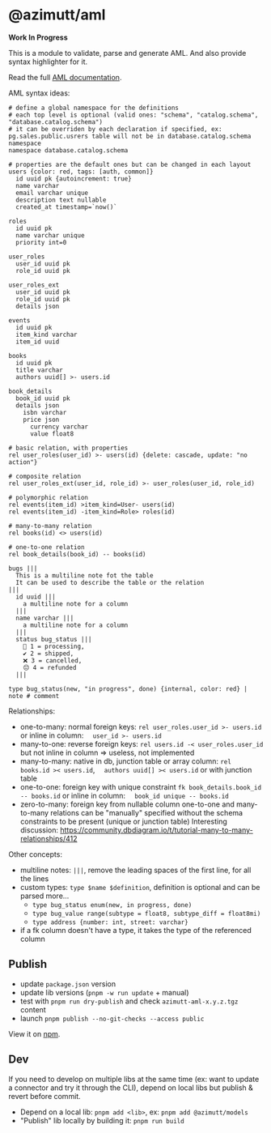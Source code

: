 # @azimutt/aml

**Work In Progress**

This is a module to validate, parse and generate AML. And also provide syntax highlighter for it.

Read the full [AML documentation](./docs/README.md).

AML syntax ideas:

```aml
# define a global namespace for the definitions
# each top level is optional (valid ones: "schema", "catalog.schema", "database.catalog.schema")
# it can be overriden by each declaration if specified, ex: pg.sales.public.usrers table will not be in database.catalog.schema namespace
namespace database.catalog.schema

# properties are the default ones but can be changed in each layout
users {color: red, tags: [auth, common]}
  id uuid pk {autoincrement: true}
  name varchar
  email varchar unique
  description text nullable
  created_at timestamp=`now()`

roles
  id uuid pk
  name varchar unique
  priority int=0

user_roles
  user_id uuid pk
  role_id uuid pk

user_roles_ext
  user_id uuid pk
  role_id uuid pk
  details json

events
  id uuid pk
  item_kind varchar
  item_id uuid

books
  id uuid pk
  title varchar
  authors uuid[] >- users.id

book_details
  book_id uuid pk
  details json
    isbn varchar
    price json
      currency varchar
      value float8

# basic relation, with properties
rel user_roles(user_id) >- users(id) {delete: cascade, update: "no action"}

# composite relation
rel user_roles_ext(user_id, role_id) >- user_roles(user_id, role_id)

# polymorphic relation
rel events(item_id) >item_kind=User- users(id)
rel events(item_id) -item_kind=Role> roles(id)

# many-to-many relation
rel books(id) <> users(id)

# one-to-one relation
rel book_details(book_id) -- books(id)

bugs |||
  This is a multiline note fot the table
  It can be used to describe the table or the relation
|||
  id uuid |||
    a multiline note for a column
  |||
  name varchar |||
    a multiline note for a column
  |||
  status bug_status |||
    💸 1 = processing, 
    ✔️ 2 = shipped, 
    ❌ 3 = cancelled,
    😔 4 = refunded
  |||

type bug_status(new, "in progress", done) {internal, color: red} | note # comment
```

Relationships:
- one-to-many: normal foreign keys: `rel user_roles.user_id >- users.id` or inline in column: `  user_id >- users.id`
- many-to-one: reverse foreign keys: `rel users.id -< user_roles.user_id` but not inline in column => useless, not implemented
- many-to-many: native in db, junction table or array column: `rel books.id >< users.id`, `  authors uuid[] >< users.id` or with junction table
- one-to-one: foreign key with unique constraint `fk book_details.book_id -- books.id` or inline in column: `  book_id unique -- books.id`
- zero-to-many: foreign key from nullable column
one-to-one and many-to-many relations can be "manually" specified without the schema constraints to be present (unique or junction table)
Interesting discussion: https://community.dbdiagram.io/t/tutorial-many-to-many-relationships/412

Other concepts:
- multiline notes: `|||`, remove the leading spaces of the first line, for all the lines
- custom types: `type $name $definition`, definition is optional and can be parsed more...
  - `type bug_status enum(new, in progress, done)`
  - `type bug_value range(subtype = float8, subtype_diff = float8mi)`
  - `type address {number: int, street: varchar}`
- if a fk column doesn't have a type, it takes the type of the referenced column

## Publish

- update `package.json` version
- update lib versions (`pnpm -w run update` + manual)
- test with `pnpm run dry-publish` and check `azimutt-aml-x.y.z.tgz` content
- launch `pnpm publish --no-git-checks --access public`

View it on [npm](https://www.npmjs.com/package/@azimutt/aml).

## Dev

If you need to develop on multiple libs at the same time (ex: want to update a connector and try it through the CLI), depend on local libs but publish & revert before commit.

- Depend on a local lib: `pnpm add <lib>`, ex: `pnpm add @azimutt/models`
- "Publish" lib locally by building it: `pnpm run build`

